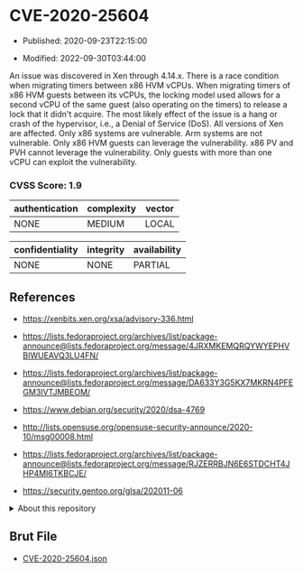 # CVE-2020-25604

- Published: 2020-09-23T22:15:00

- Modified: 2022-09-30T03:44:00

An issue was discovered in Xen through 4.14.x. There is a race condition when migrating timers between x86 HVM vCPUs. When migrating timers of x86 HVM guests between its vCPUs, the locking model used allows for a second vCPU of the same guest (also operating on the timers) to release a lock that it didn't acquire. The most likely effect of the issue is a hang or crash of the hypervisor, i.e., a Denial of Service (DoS). All versions of Xen are affected. Only x86 systems are vulnerable. Arm systems are not vulnerable. Only x86 HVM guests can leverage the vulnerability. x86 PV and PVH cannot leverage the vulnerability. Only guests with more than one vCPU can exploit the vulnerability.

### CVSS Score: **1.9**

| authentication | complexity | vector |
| --- | --- | --- |
| NONE | MEDIUM | LOCAL |

| confidentiality | integrity | availability |
| --- | --- | --- |
| NONE | NONE | PARTIAL |

## References

* https://xenbits.xen.org/xsa/advisory-336.html

* https://lists.fedoraproject.org/archives/list/package-announce@lists.fedoraproject.org/message/4JRXMKEMQRQYWYEPHVBIWUEAVQ3LU4FN/

* https://lists.fedoraproject.org/archives/list/package-announce@lists.fedoraproject.org/message/DA633Y3G5KX7MKRN4PFEGM3IVTJMBEOM/

* https://www.debian.org/security/2020/dsa-4769

* http://lists.opensuse.org/opensuse-security-announce/2020-10/msg00008.html

* https://lists.fedoraproject.org/archives/list/package-announce@lists.fedoraproject.org/message/RJZERRBJN6E6STDCHT4JHP4MI6TKBCJE/

* https://security.gentoo.org/glsa/202011-06

<details>
<summary>About this repository</summary> 

  This repository is part of the project [Live Hack CVE](https://github.com/Live-Hack-CVE). Main website can be found [www.live-hack.org](https://www.live-hack.org) 
  
  Made by [Sn0wAlice](https://github.com/Sn0wAlice) for the people that care about security and need to have a feed of the latest CVEs. Hope you enjoy it, don't forget to star the repo and follow me on [Twitter](https://twitter.com/Sn0wAlice) and [Github](https://github.com/Sn0wAlice). And that is my [personnal website](https://www.alice-snow.me/)

  - [Home Page](https://github.com/Live-Hack-CVE)
  - [Framework](https://github.com/Live-Hack-CVE/cve-framework)
  - [CVE database](https://github.com/Live-Hack-CVE/full_database)
  - [Changelog](https://github.com/Live-Hack-CVE/Changelog)
</details>

## Brut File

* [CVE-2020-25604.json](https://raw.githubusercontent.com/Live-Hack-CVE/full_database/main/cves/2020/CVE-2020-25604.json)

